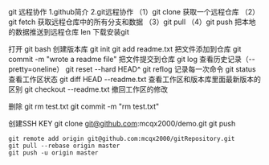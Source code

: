 git 远程协作
1.github简介 
2.git远程协作
（1）git clone 获取一个远程仓库
（2）git fetch 获取远程仓库中的所有分支和数据
（3）git pull
（4）git push   把本地的数据推送到远程仓库
len
下载安装git

打开 git bash
创建版本库    git init
git add readme.txt  把文件添加到仓库
git commit -m "wrote a readme file"  把文件提交到仓库
git log 查看历史记录（--pretty=oneline）
git reset --hard HEAD^
git reflog 记录每一次命令
git status 查看工作区状态
git diff HEAD --readme.txt  查看工作区和版本库里面最新版本的区别
git checkout --readme.txt  撤回工作区的修改

删除
git rm test.txt
git commit -m "rm test.txt"

创建SSH KEY
git clone     git@github.com:mcqx2000/demo.git
git push 

		
	git remote add origin git@github.com:mcqx2000/gitRepository.git
    git pull --rebase origin master
    git push -u origin master
